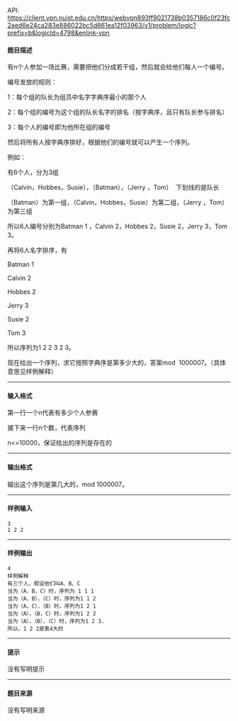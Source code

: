 API: https://client.vpn.nuist.edu.cn/https/webvpn893ff9021738b0357186c0f23fc2aed6e24ca283e886022bc5d861ea12f03963/v1/problem/logic?prefix=b&logicId=4798&enlink-vpn

#### 题目描述

有n个人参加一场比赛，需要把他们分成若干组，然后就会给他们每人一个编号。

编号发放的规则：

1：每个组的队长为组员中名字字典序最小的那个人

2：每个组的编号为这个组的队长名字的排名（按字典序，且只有队长参与排名）

3：每个人的编号即为他所在组的编号

然后将所有人按字典序排好，根据他们的编号就可以产生一个序列。

例如：

有6个人，分为3组

（Calvin，Hobbes，Susie），（Batman），（Jerry ，Tom）  下划线的是队长

（Batman）为第一组，（Calvin，Hobbes，Susie）为第二组，（Jerry ，Tom）为第三组

所以6人编号分别为Batman 1 ，Calvin 2，Hobbes 2，Susie 2，Jerry 3，Tom 3。

再将6人名字排序，有

Batman 1

Calvin 2

Hobbes 2

Jerry 3

Susie 2

Tom 3

所以序列为1 2 2 3 2 3。

现在给出一个序列，求它按照字典序是第多少大的，答案mod  1000007。（具体意思见样例解释）

---

#### 输入格式

第一行一个n代表有多少个人参赛

接下来一行n个数，代表序列

n<=10000，保证给出的序列是存在的

---

#### 输出格式

输出这个序列是第几大的，mod 1000007。

---

#### 样例输入
```
3
1 2 2
```

---

#### 样例输出
```
4
样例解释
有三个人，假设他们叫A、B、C
当为（A，B，C）时，序列为 1 1 1
当为（A，B），（C）时，序列为1 1 2
当为（A，C），（B）时，序列为1 2 1
当为（A），（B，C）时，序列为1 2 2
当为（A），（B），（C）时，序列为1 2 3.
所以，1 2 2是第4大的

```

---

#### 提示

没有写明提示

---

#### 题目来源

没有写明来源